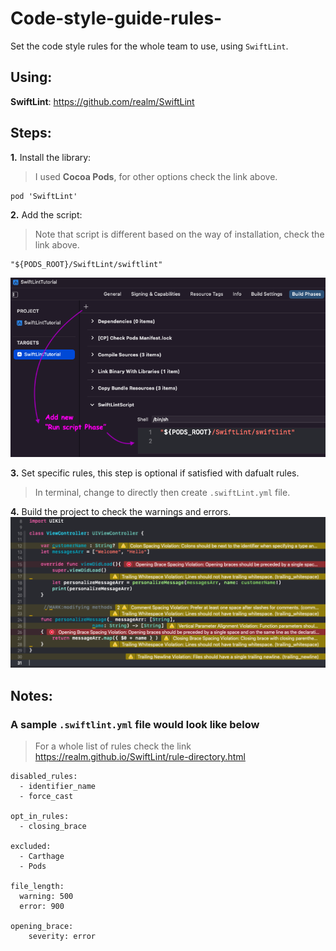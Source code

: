 # Code-style-guide-rules-
Set the code style rules for the whole team to use, using `SwiftLint`.

## Using:
**SwiftLint**: https://github.com/realm/SwiftLint

## Steps:
**1.** Install the library: 
> I used **Cocoa Pods**, for other options check the link above.
```
pod 'SwiftLint'
```

**2.** Add the script: 
> Note that script is different based on the way of installation, check the link above.
```
"${PODS_ROOT}/SwiftLint/swiftlint"
```
![Adding the script from Build Phases.](Screenshots/1.png)

**3.** Set specific rules, this step is optional if satisfied with dafualt rules.
> In terminal, change to directly then create `.swiftLint.yml` file.


**4.** Build the project to check the warnings and errors.
![Warnings and errors generated by swiftlint.](Screenshots/2.png)

## Notes:
### A sample `.swiftlint.yml` file would look like below
> For a whole list of rules check the link https://realm.github.io/SwiftLint/rule-directory.html
```
disabled_rules:
  - identifier_name
  - force_cast
    
opt_in_rules:
  - closing_brace
  
excluded:
  - Carthage
  - Pods
  
file_length:
  warning: 500
  error: 900

opening_brace:
    severity: error
```

